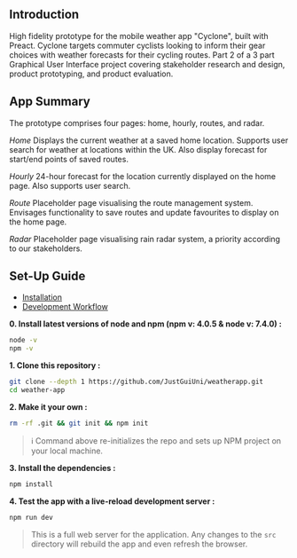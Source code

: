 ## Introduction

High fidelity prototype for the mobile weather app "Cyclone", built with Preact. Cyclone targets commuter cyclists looking to inform their gear choices with weather forecasts for their cycling routes. Part 2 of a 3 part Graphical User Interface project covering stakeholder research and design, product prototyping, and product evaluation.

## App Summary

The prototype comprises four pages: home, hourly, routes, and radar. 

*Home*
Displays the current weather at a saved home location. Supports user search for weather at locations within the UK. Also display forecast for start/end points of saved routes.

*Hourly*
24-hour forecast for the location currently displayed on the home page. Also supports user search.

*Route*
Placeholder page visualising the route management system. Envisages functionality to save routes and update favourites to display on the home page.

*Radar*
Placeholder page visualising rain radar system, a priority according to our stakeholders.

## Set-Up Guide
- [Installation](#installation)
- [Development Workflow](#development-workflow)

**0. Install latest versions of node and npm (npm v: 4.0.5 & node v: 7.4.0) :**

```sh
node -v
npm -v
```
**1. Clone this repository :**

```sh
git clone --depth 1 https://github.com/JustGuiUni/weatherapp.git
cd weather-app
```

**2. Make it your own :**

```sh
rm -rf .git && git init && npm init
```

> :information_source: Command above re-initializes the repo and sets up NPM project on your local machine.


**3. Install the dependencies :**

```sh
npm install
```

**4. Test the app with a live-reload development server :**

```sh
npm run dev
```

> This is a full web server for the application. Any changes to the `src` directory will rebuild the app and even refresh the browser.
